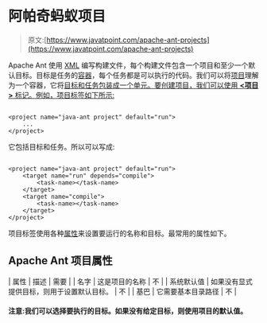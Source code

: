 # 阿帕奇蚂蚁项目

> 原文:[https://www.javatpoint.com/apache-ant-projects](https://www.javatpoint.com/apache-ant-projects)

Apache Ant 使用 [XML](xml-tutorial) 编写构建文件，每个构建文件包含一个项目和至少一个默认目标。目标是任务的[容器](container)，每个任务都是可以执行的代码。我们可以将[项目](free-java-projects)理解为一个容器，它将[目标和任务包装成一个单元。要创建项目，我们可以使用 **<项目>** 标记。例如，项目标签如下所示:](jquery-wrap)

```

<project name="java-ant project" default="run">
	...
</project>

```

它包括目标和任务。所以可以写成:

```

<project name="java-ant project" default="run">
	<target name="run" depends="compile">
		<task-name></task-name>
	</target>
	<target name="compile">
		<task-name></task-name>
	</target>
</project>

```

项目标签使用各种[属性](xml-attributes)来设置要运行的名称和目标。最常用的属性如下。

## Apache Ant 项目属性

| 属性 | 描述 | 需要 |
| 名字 | 这是项目的名称 | 不 |
| 系统默认值 | 如果没有显式提供目标，则用于设置默认目标。 | 不 |
| 基巴 | 它需要基本目录路径 | 不 |

#### 注意:我们可以选择要执行的目标。如果没有给定目标，则使用项目的默认值。